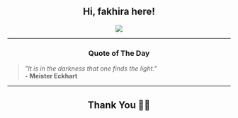 <h2 align="center"> Hi, fakhira here!</h2>

<p align="center">
<a href="https://github.com/fakhiralkda" alt="github streak"><img src="https://dvst-streak.herokuapp.com/?user=fakhiralkda&theme=tokyonight&fire=DD472C"></a>
</p>

<hr>
<h3 align="center">Quote of The Day</h3>
<p align="center">
<blockquote>
<i>"It is in the darkness that one finds the light."</i>
<br>
<b>- Meister Eckhart</b>
</blockquote>
</p>


<hr>
<h2 align="center">Thank You 🙏🏼</h2>
